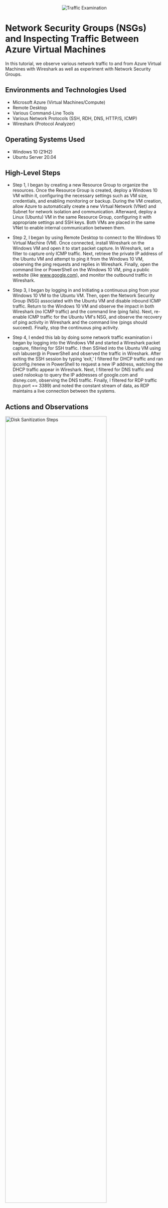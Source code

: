 <p align="center">
<img src="https://i.imgur.com/Ua7udoS.png" alt="Traffic Examination"/>
</p>

<h1>Network Security Groups (NSGs) and Inspecting Traffic Between Azure Virtual Machines</h1>
In this tutorial, we observe various network traffic to and from Azure Virtual Machines with Wireshark as well as experiment with Network Security Groups. <br />






<h2>Environments and Technologies Used</h2>

- Microsoft Azure (Virtual Machines/Compute)
- Remote Desktop
- Various Command-Line Tools
- Various Network Protocols (SSH, RDH, DNS, HTTP/S, ICMP)
- Wireshark (Protocol Analyzer)

<h2>Operating Systems Used </h2>

- Windows 10 (21H2)
- Ubuntu Server 20.04

<h2>High-Level Steps</h2>

- Step 1,  I began by creating a new Resource Group to organize the resources. Once the Resource Group is created, deploy a Windows 10 VM within it, configuring the necessary settings such as VM size, credentials, and enabling monitoring or backup. During the VM creation, allow Azure to automatically create a new Virtual Network (VNet) and Subnet for network isolation and communication. Afterward, deploy a Linux (Ubuntu) VM in the same Resource Group, configuring it with appropriate settings and SSH keys. Both VMs are placed in the same VNet to enable internal communication between them.




- Step 2, I began by using Remote Desktop to connect to the Windows 10 Virtual Machine (VM). Once connected, install Wireshark on the Windows VM and open it to start packet capture. In Wireshark, set a filter to capture only ICMP traffic. Next, retrieve the private IP address of the Ubuntu VM and attempt to ping it from the Windows 10 VM, observing the ping requests and replies in Wireshark. Finally, open the command line or PowerShell on the Windows 10 VM, ping a public website (like www.google.com), and monitor the outbound traffic in Wireshark.
- Step 3, I began by logging in and Initiating a continuous ping from your Windows 10 VM to the Ubuntu VM. Then, open the Network Security Group (NSG) associated with the Ubuntu VM and disable inbound ICMP traffic. Return to the Windows 10 VM and observe the impact in both Wireshark (no ICMP traffic) and the command line (ping fails). Next, re-enable ICMP traffic for the Ubuntu VM's NSG, and observe the recovery of ping activity in Wireshark and the command line (pings should succeed). Finally, stop the continuous ping activity.
- Step 4, I ended this lab by doing some network traffic examination i began by logging into the Windows VM and started a Wireshark packet capture, filtering for SSH traffic. I then SSHed into the Ubuntu VM using ssh labuser@<private IP address> in PowerShell and observed the traffic in Wireshark. After exiting the SSH session by typing ‘exit,’ I filtered for DHCP traffic and ran ipconfig /renew in PowerShell to request a new IP address, watching the DHCP traffic appear in Wireshark. Next, I filtered for DNS traffic and used nslookup to query the IP addresses of google.com and disney.com, observing the DNS traffic. Finally, I filtered for RDP traffic (tcp.port == 3389) and noted the constant stream of data, as RDP maintains a live connection between the systems.

<h2>Actions and Observations</h2>

<p>
<img src="https://i.imgur.com/DJmEXEB.png" height="80%" width="80%" alt="Disk Sanitization Steps"/>
</p>
<p>
Lorem ipsum dolor sit amet, consectetur adipiscing elit, sed do eiusmod tempor incididunt ut labore et dolore magna aliqua. Ut enim ad minim veniam, quis nostrud exercitation ullamco laboris nisi ut aliquip ex ea commodo consequat. Duis aute irure dolor in reprehenderit in voluptate velit esse cillum dolore eu fugiat nulla pariatur.
</p>
<br />

<p>
<img src=https://i.imgur.com/KsvIYR3.png height="80%" width="80%" alt="Disk Sanitization Steps"/>
</p>
<p>
I configured a static IP on a Windows Server and installed Wireshark to capture and analyze ICMP network traffic between virtual machines in Azure. To validate the connection, I used the ping command in CMD and observed the ICMP traffic in Wireshark to confirm connectivity between the two machines.
</p>
<br />
